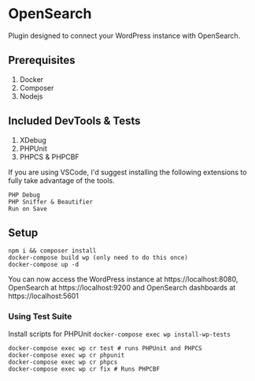 # OpenSearch

Plugin designed to connect your WordPress instance with OpenSearch.

## Prerequisites

1. Docker
2. Composer
3. Nodejs

## Included DevTools & Tests

1. XDebug
2. PHPUnit
3. PHPCS & PHPCBF

If you are using VSCode, I'd suggest installing the following extensions to fully take advantage of the tools.

```
PHP Debug
PHP Sniffer & Beautifier
Run on Save
```

## Setup 

```
npm i && composer install
docker-compose build wp (only need to do this once)
docker-compose up -d
```

You can now access the WordPress instance at https://localhost:8080, OpenSearch at https://localhost:9200 and OpenSearch dashboards at https://localhost:5601

### Using Test Suite

Install scripts for PHPUnit `docker-compose exec wp install-wp-tests`

```
docker-compose exec wp cr test # runs PHPUnit and PHPCS
docker-compose exec wp cr phpunit
docker-compose exec wp cr phpcs
docker-compose exec wp cr fix # Runs PHPCBF
```
